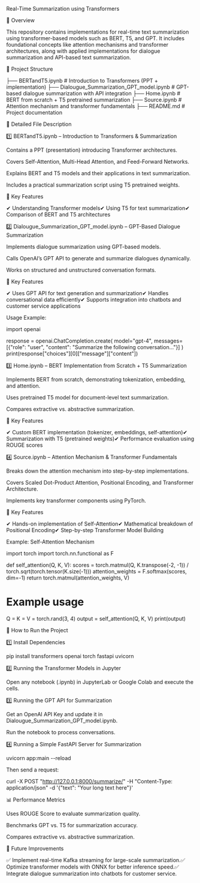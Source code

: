 Real-Time Summarization using Transformers

📌 Overview

This repository contains implementations for real-time text summarization using transformer-based models such as BERT, T5, and GPT. It includes foundational concepts like attention mechanisms and transformer architectures, along with applied implementations for dialogue summarization and API-based text summarization.

📂 Project Structure

├── BERTandT5.ipynb                     # Introduction to Transformers (PPT + implementation)
├── Dialougue_Summarization_GPT_model.ipynb # GPT-based dialogue summarization with API integration
├── Home.ipynb                           # BERT from scratch + T5 pretrained summarization
├── Source.ipynb                         # Attention mechanism and transformer fundamentals
├── README.md                            # Project documentation

📜 Detailed File Description

1️⃣ BERTandT5.ipynb – Introduction to Transformers & Summarization

Contains a PPT (presentation) introducing Transformer architectures.

Covers Self-Attention, Multi-Head Attention, and Feed-Forward Networks.

Explains BERT and T5 models and their applications in text summarization.

Includes a practical summarization script using T5 pretrained weights.

🔹 Key Features

✔ Understanding Transformer models✔ Using T5 for text summarization✔ Comparison of BERT and T5 architectures

2️⃣ Dialougue_Summarization_GPT_model.ipynb – GPT-Based Dialogue Summarization

Implements dialogue summarization using GPT-based models.

Calls OpenAI’s GPT API to generate and summarize dialogues dynamically.

Works on structured and unstructured conversation formats.

🔹 Key Features

✔ Uses GPT API for text generation and summarization✔ Handles conversational data efficiently✔ Supports integration into chatbots and customer service applications

Usage Example:

import openai

response = openai.ChatCompletion.create(
  model="gpt-4",
  messages=[{"role": "user", "content": "Summarize the following conversation..."}]
)
print(response["choices"][0]["message"]["content"])

3️⃣ Home.ipynb – BERT Implementation from Scratch + T5 Summarization

Implements BERT from scratch, demonstrating tokenization, embedding, and attention.

Uses pretrained T5 model for document-level text summarization.

Compares extractive vs. abstractive summarization.

🔹 Key Features

✔ Custom BERT implementation (tokenizer, embeddings, self-attention)✔ Summarization with T5 (pretrained weights)✔ Performance evaluation using ROUGE scores

4️⃣ Source.ipynb – Attention Mechanism & Transformer Fundamentals

Breaks down the attention mechanism into step-by-step implementations.

Covers Scaled Dot-Product Attention, Positional Encoding, and Transformer Architecture.

Implements key transformer components using PyTorch.

🔹 Key Features

✔ Hands-on implementation of Self-Attention✔ Mathematical breakdown of Positional Encoding✔ Step-by-step Transformer Model Building

Example: Self-Attention Mechanism

import torch
import torch.nn.functional as F

def self_attention(Q, K, V):
    scores = torch.matmul(Q, K.transpose(-2, -1)) / torch.sqrt(torch.tensor(K.size(-1)))
    attention_weights = F.softmax(scores, dim=-1)
    return torch.matmul(attention_weights, V)

# Example usage
Q = K = V = torch.rand(3, 4)
output = self_attention(Q, K, V)
print(output)

🚀 How to Run the Project

1️⃣ Install Dependencies

pip install transformers openai torch fastapi uvicorn

2️⃣ Running the Transformer Models in Jupyter

Open any notebook (.ipynb) in JupyterLab or Google Colab and execute the cells.

3️⃣ Running the GPT API for Summarization

Get an OpenAI API Key and update it in Dialougue_Summarization_GPT_model.ipynb.

Run the notebook to process conversations.

4️⃣ Running a Simple FastAPI Server for Summarization

uvicorn app:main --reload

Then send a request:

curl -X POST "http://127.0.0.1:8000/summarize/" -H "Content-Type: application/json" -d '{"text": "Your long text here"}'

📊 Performance Metrics

Uses ROUGE Score to evaluate summarization quality.

Benchmarks GPT vs. T5 for summarization accuracy.

Compares extractive vs. abstractive summarization.

📌 Future Improvements

✅ Implement real-time Kafka streaming for large-scale summarization.✅ Optimize transformer models with ONNX for better inference speed.✅ Integrate dialogue summarization into chatbots for customer service.
